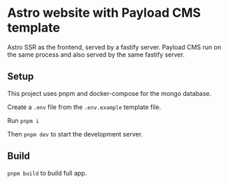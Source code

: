 # Astro website with Payload CMS template

Astro SSR as the frontend, served by a fastify server.
Payload CMS run on the same process and also served by the same fastify server.


## Setup

This project uses pnpm and docker-compose for the mongo database.

Create a `.env` file from the `.env.example` template file.

Run `pnpm i`

Then `pnpm dev` to start the development server.


## Build

`pnpm build` to build full app.
